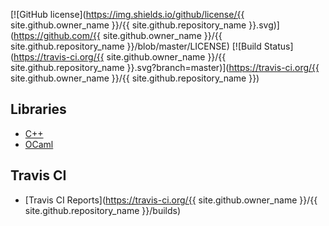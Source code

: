 [![GitHub license](https://img.shields.io/github/license/{{ site.github.owner_name }}/{{ site.github.repository_name }}.svg)](https://github.com/{{ site.github.owner_name }}/{{ site.github.repository_name }}/blob/master/LICENSE)
[![Build Status](https://travis-ci.org/{{ site.github.owner_name }}/{{ site.github.repository_name }}.svg?branch=master)](https://travis-ci.org/{{ site.github.owner_name }}/{{ site.github.repository_name }})

## Libraries
- [C++](./cpp)
- [OCaml](./ocaml)

## Travis CI
- [Travis CI Reports](https://travis-ci.org/{{ site.github.owner_name }}/{{ site.github.repository_name }}/builds)
